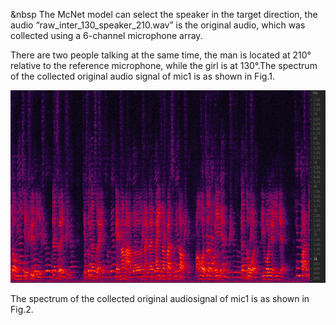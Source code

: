   &nbsp The McNet model can select  the speaker in the target direction, the audio “raw_inter_130_speaker_210.wav” is the original audio, which was collected using a 6-channel microphone array.<br>

  There are two people talking at the same time, the man is located at 210° relative to the reference microphone, while the girl is at 130°.The spectrum of the collected original audio
signal of mic1 is as shown in Fig.1.

![Fig.1 Raw wav spectrum](raw.png)

The spectrum of the collected original audiosignal of mic1 is as shown in Fig.2.



 
